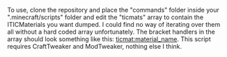 To use, clone the repository and place the "commands" folder inside your ".minecraft/scripts" folder and edit the "ticmats" array to contain the ITICMaterials you want dumped. I could find no way of iterating over them all without a hard coded array unfortunately. The bracket handlers in the array should look something like this: <ticmat:material_name>. This script requires CraftTweaker and ModTweaker, nothing else I think.